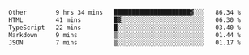 <!--START_SECTION:waka-->

```txt
Other        9 hrs 34 mins   █████████████████████▓░░░   86.34 %
HTML         41 mins         █▓░░░░░░░░░░░░░░░░░░░░░░░   06.30 %
TypeScript   22 mins         █░░░░░░░░░░░░░░░░░░░░░░░░   03.40 %
Markdown     9 mins          ▒░░░░░░░░░░░░░░░░░░░░░░░░   01.44 %
JSON         7 mins          ▒░░░░░░░░░░░░░░░░░░░░░░░░   01.17 %
```

<!--END_SECTION:waka-->